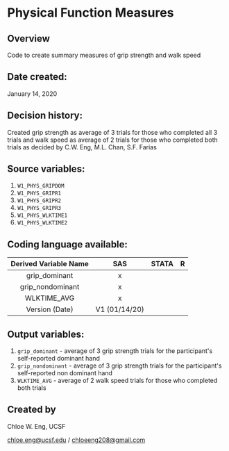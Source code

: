 # Physical Function Measures

## Overview
Code to create summary measures of grip strength and walk speed

## Date created:
January 14, 2020

## Decision history:
Created grip strength as average of 3 trials for those who completed all 3 trials and walk speed as average of 2 trials for those who completed both trials as decided by C.W. Eng, M.L. Chan, S.F. Farias

## Source variables: 
1. `W1_PHYS_GRIPDOM`
2. `W1_PHYS_GRIPR1`
3. `W1_PHYS_GRIPR2`
4. `W1_PHYS_GRIPR3`
5. `W1_PHYS_WLKTIME1`
6. `W1_PHYS_WLKTIME2` 

 ## Coding language available:
| Derived Variable Name | SAS  | STATA  | R  |
| :---:   | :-: | :-: | :-: |
| grip_dominant | x |  | |
| grip_nondominant | x |  | |
| WLKTIME_AVG | x |  | | 
| Version (Date) | V1 (01/14/20) | | |

## Output variables: 
1. `grip_dominant` - average of 3 grip strength trials for the participant's self-reported dominant hand
2. `grip_nondominant` - average of 3 grip strength trials for the participant's self-reported non dominant hand
3. `WLKTIME_AVG` - average of 2 walk speed trials for those who completed both trials

## Created by

Chloe W. Eng, UCSF 

chloe.eng@ucsf.edu / chloeeng208@gmail.com
